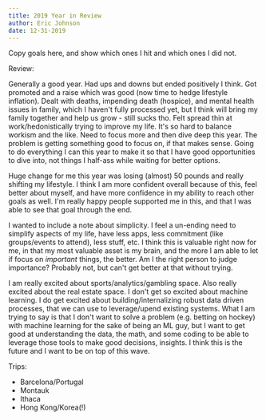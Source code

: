 ```yaml
---
title: 2019 Year in Review
author: Eric Johnson
date: 12-31-2019
---
```


Copy goals here, and show which ones I hit and which ones I did not.

Review:

Generally a good year. Had ups and downs but ended positively I think. Got promoted and a raise which was good (now time to hedge lifestyle inflation). Dealt with deaths, impending death (hospice), and mental health issues in family, which I haven't fully processed yet, but I think will bring my family together and help us grow - still sucks tho. Felt spread thin at work/hedonistically trying to improve my life. It's so hard to balance workism and the like. Need to focus more and then dive deep this year. The problem is getting something good to focus on, if that makes sense. Going to do everything I can this year to make it so that I have good opportunities to dive into, not things I half-ass while waiting for better options.

Huge change for me this year was losing (almost) 50 pounds and really shifting my lifestyle. I think I am more confident overall because of this, feel better about myself, and have more confidence in my ability to reach other goals as well. I'm really happy people supported me in this, and that I was able to see that goal through the end.

I wanted to include a note about simplicity. I feel a un-ending need to simplify aspects of my life, have less apps, less commitment (like groups/events to attend), less stuff, etc. I think this is valuable right now for me, in that my most valuable asset is my brain, and the more I am able to let if focus on *important* things, the better. Am I the right person to judge importance? Probably not, but can't get better at that without trying.

I am really excited about sports/analytics/gambling space. Also really excited about the real estate space. I don't get so excited about machine learning. I do get excited about building/internalizing robust data driven processes, that we can use to leverage/upend existing systems. What I am trying to say is that I don't want to solve a problem (e.g. betting on hockey) with machine learning for the sake of being an ML guy, but I want to get good at understanding the data, the math, and some coding to be able to leverage those tools to make good decisions, insights. I think this is the future and I want to be on top of this wave.

Trips:
- Barcelona/Portugal
- Montauk
- Ithaca
- Hong Kong/Korea(!)


